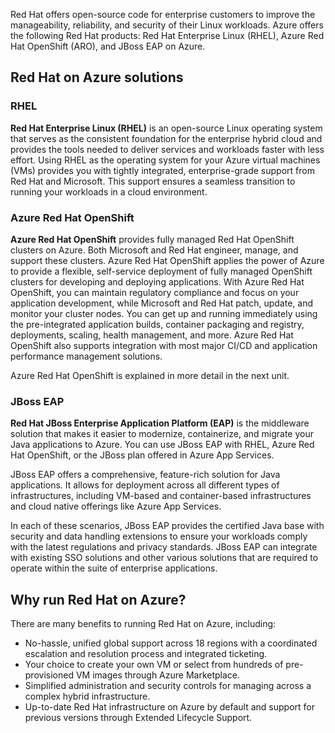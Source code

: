 Red Hat offers open-source code for enterprise customers to improve the manageability, reliability, and security of their Linux workloads. Azure offers the following Red Hat products: Red Hat Enterprise Linux (RHEL), Azure Red Hat OpenShift (ARO), and JBoss EAP on Azure.

## Red Hat on Azure solutions

### RHEL

**Red Hat Enterprise Linux (RHEL)** is an open-source Linux operating system that serves as the consistent foundation for the enterprise hybrid cloud and provides the tools needed to deliver services and workloads faster with less effort. Using RHEL as the operating system for your Azure virtual machines (VMs) provides you with tightly integrated, enterprise-grade support from Red Hat and Microsoft. This support ensures a seamless transition to running your workloads in a cloud environment.

### Azure Red Hat OpenShift

**Azure Red Hat OpenShift** provides fully managed Red Hat OpenShift clusters on Azure. Both Microsoft and Red Hat engineer, manage, and support these clusters. Azure Red Hat OpenShift applies the power of Azure to provide a flexible, self-service deployment of fully managed OpenShift clusters for developing and deploying applications. With Azure Red Hat OpenShift, you can maintain regulatory compliance and focus on your application development, while Microsoft and Red Hat patch, update, and monitor your cluster nodes. You can get up and running immediately using the pre-integrated application builds, container packaging and registry, deployments, scaling, health management, and more. Azure Red Hat OpenShift also supports integration with most major CI/CD and application performance management solutions. 

Azure Red Hat OpenShift is explained in more detail in the next unit.

### JBoss EAP

**Red Hat JBoss Enterprise Application Platform (EAP)** is the middleware solution that makes it easier to modernize, containerize, and migrate your Java applications to Azure. You can use JBoss EAP with RHEL, Azure Red Hat OpenShift, or the JBoss plan offered in Azure App Services.

JBoss EAP offers a comprehensive, feature-rich solution for Java applications. It allows for deployment across all different types of infrastructures, including VM-based and container-based infrastructures and cloud native offerings like Azure App Services.

In each of these scenarios, JBoss EAP provides the certified Java base with security and data handling extensions to ensure your workloads comply with the latest regulations and privacy standards. JBoss EAP can integrate with existing SSO solutions and other various solutions that are required to operate within the suite of enterprise applications.

## Why run Red Hat on Azure?

There are many benefits to running Red Hat on Azure, including:

- No-hassle, unified global support across 18 regions with a coordinated escalation and resolution process and integrated ticketing.
- Your choice to create your own VM or select from hundreds of pre-provisioned VM images through Azure Marketplace.
- Simplified administration and security controls for managing across a complex hybrid infrastructure.
- Up-to-date Red Hat infrastructure on Azure by default and support for previous versions through Extended Lifecycle Support.


